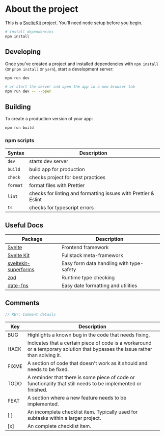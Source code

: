# About the project

This is a [SvelteKit](https://kit.svelte.dev) project. You'll need node setup before you begin.

```bash
# install dependencies
npm install
```

## Developing

Once you've created a project and installed dependencies with `npm install` (or `pnpm install` or `yarn`), start a development server:

```bash
npm run dev

# or start the server and open the app in a new browser tab
npm run dev -- --open
```

## Building

To create a production version of your app:

```bash
npm run build
```

### npm scripts

| Syntax   | Description                                                     |
| -------- | --------------------------------------------------------------- |
| `dev`    | starts dev server                                               |
| `build`  | build app for production                                        |
| `check`  | checks project for best practices                               |
| `format` | format files with Prettier                                      |
| `lint`   | checks for linting and formatting issues with Prettier & Eslint |
| `ts`     | checks for typescript errors                                    |

## Useful Docs

| Package                                                      | Description                              |
| ------------------------------------------------------------ | ---------------------------------------- |
| [Svelte](https://svelte.dev/docs)                            | Frontend framework                       |
| [Svelte Kit](https://kit.svelte.dev/docs)                    | Fullstack meta-framework                 |
| [sveltekit-superforms](https://superforms.vercel.app/api)    | Easy form data handling with type-safety |
| [zod](https://zod.dev/?id=primitives)                        | Runtime type checking                    |
| [date-fns](https://date-fns.org/v2.29.3/docs/formatRelative) | Easy date formatting and utilities       |

## Comments

```js
// KEY: Comment details
```

| Key   | Description                                                                                                                    |
| ----- | ------------------------------------------------------------------------------------------------------------------------------ |
| BUG   | Highlights a known bug in the code that needs fixing.                                                                          |
| HACK  | Indicates that a certain piece of code is a workaround or a temporary solution that bypasses the issue rather than solving it. |
| FIXME | A section of code that doesn't work as it should and needs to be fixed.                                                        |
| TODO  | A reminder that there is some piece of code or functionality that still needs to be implemented or finished.                   |
| FEAT  | A section where a new feature needs to be implemented.                                                                         |
| [ ]   | An incomplete checklist item. Typically used for subtasks within a larger project.                                             |
| [x]   | An complete checklist item.                                                                                                    |
